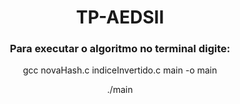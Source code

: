 <div align="center">
  <h1>TP-AEDSII</h1>
  <h3>Para executar o algoritmo no terminal digite: </h3>
  <p>gcc novaHash.c indiceInvertido.c main -o main </p>
  <p>./main</p>
</div>
